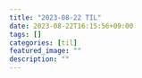 ```yaml
---
title: "2023-08-22 TIL"
date: 2023-08-22T16:15:56+09:00
tags: []
categories: [til]
featured_image: ""
description: ""
---
```

